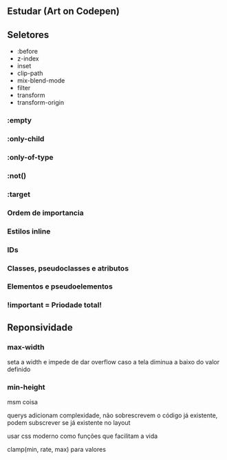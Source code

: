 ## Estudar (Art on Codepen)

## Seletores
- :before
- z-index
- inset
- clip-path
- mix-blend-mode
- filter
- transform
- transform-origin

### :empty
### :only-child
### :only-of-type
### :not()
### :target

### Ordem de importancia
### Estilos inline
### IDs
### Classes, pseudoclasses e atributos
### Elementos e pseudoelementos

### !important = Priodade total!

## Reponsividade
### max-width 
seta a width e impede de dar overflow caso a tela diminua a baixo do valor definido
### min-height 
msm coisa

querys adicionam complexidade, não sobrescrevem o código já existente, podem subscrever se já existente no layout

usar css moderno como funções que facilitam a vida

clamp(min, rate, max) para valores